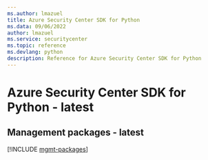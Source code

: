 ```yaml
---
ms.author: lmazuel
title: Azure Security Center SDK for Python
ms.data: 09/06/2022
author: lmazuel
ms.service: securitycenter
ms.topic: reference
ms.devlang: python
description: Reference for Azure Security Center SDK for Python
---
```

# Azure Security Center SDK for Python - latest

## Management packages - latest
[!INCLUDE [mgmt-packages](security-center-mgmt-index.md)]